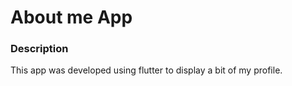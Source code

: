 # About me App
### Description
This app was developed using flutter to display a bit of my profile.
